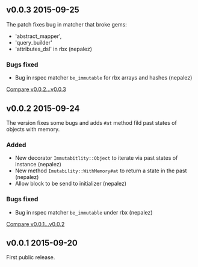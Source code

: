 ## v0.0.3 2015-09-25

The patch fixes bug in matcher that broke gems:
- 'abstract_mapper',
- 'query_builder'
- 'attributes_dsl'
in rbx (nepalez)

### Bugs fixed

- Bug in rspec matcher `be_immutable` for rbx arrays and hashes (nepalez)

[Compare v0.0.2...v0.0.3](https://github.com/nepalez/immutability/compare/v0.0.2...v0.0.3)

## v0.0.2 2015-09-24

The version fixes some bugs and adds `#at` method fild past states of objects with memory.

### Added

- New decorator `Immutabitlity::Object` to iterate via past states of instance (nepalez)
- New method `Imutability::WithMemory#at` to return a state in the past (nepalez)
- Allow block to be send to initializer (nepalez)

### Bugs fixed

- Bug in rspec matcher `be_immutable` under rbx (nepalez)

[Compare v0.0.1...v0.0.2](https://github.com/nepalez/immutability/compare/v0.0.1...v0.0.2)

## v0.0.1 2015-09-20

First public release.
